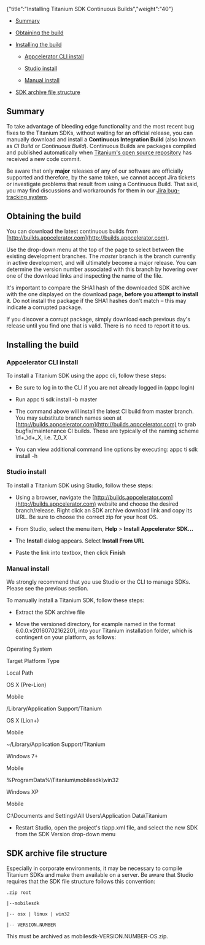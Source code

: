 {"title":"Installing Titanium SDK Continuous Builds","weight":"40"} 

*   [Summary](#Summary)
    
*   [Obtaining the build](#Obtainingthebuild)
    
*   [Installing the build](#Installingthebuild)
    
    *   [Appcelerator CLI install](#AppceleratorCLIinstall)
        
    *   [Studio install](#Studioinstall)
        
    *   [Manual install](#Manualinstall)
        
*   [SDK archive file structure](#SDKarchivefilestructure)
    

## Summary

To take advantage of bleeding edge functionality and the most recent bug fixes to the Titanium SDKs, without waiting for an official release, you can manually download and install a **Continuous Integration Build** (also known as _CI Build_ or _Continuous Build_). Continuous Builds are packages compiled and published automatically when [Titanium's open source repository](https://github.com/appcelerator/titanium_mobile) has received a new code commit.

Be aware that only **major** releases of any of our software are officially supported and therefore, by the same token, we cannot accept Jira tickets or investigate problems that result from using a Continuous Build. That said, you may find discussions and workarounds for them in our [Jira bug-tracking system](http://jira.appcelerator.org).

## Obtaining the build

You can download the latest continuous builds from [http://builds.appcelerator.com](http://builds.appcelerator.com).

Use the drop-down menu at the top of the page to select between the existing development branches. The _master_ branch is the branch currently in active development, and will ultimately become a major release. You can determine the version number associated with this branch by hovering over one of the download links and inspecting the name of the file.

It's important to compare the SHA1 hash of the downloaded SDK archive with the one displayed on the download page, **before you attempt to install it**. Do not install the package if the SHA1 hashes don't match – this may indicate a corrupted package.

If you discover a corrupt package, simply download each previous day's release until you find one that is valid. There is no need to report it to us.

## Installing the build

### Appcelerator CLI install

To install a Titanium SDK using the appc cli, follow these steps:

*   Be sure to log in to the CLI if you are not already logged in (appc login)
    
*   Run appc ti sdk install -b master
    
*   The command above will install the latest CI build from master branch. You may substitute branch names seen at [http://builds.appcelerator.com](http://builds.appcelerator.com) to grab bugfix/maintenance CI builds. These are typically of the naming scheme \\d+\_\\d+\_X, i.e. 7\_0\_X
    
*   You can view additional command line options by executing: appc ti sdk install -h
    

### Studio install

To install a Titanium SDK using Studio, follow these steps:

*   Using a browser, navigate the [http://builds.appcelerator.com](http://builds.appcelerator.com) website and choose the desired branch/release. Right click an SDK archive download link and copy its URL. Be sure to choose the correct zip for your host OS.
    
*   From Studio, select the menu item, **Help** \> **Install Appcelerator SDK...**
    
*   The **Install** dialog appears. Select **Install From URL**
    
*   Paste the link into textbox, then click **Finish**
    

### Manual install

We strongly recommend that you use Studio or the CLI to manage SDKs. Please see the previous section.

To manually install a Titanium SDK, follow these steps:

*   Extract the SDK archive file
    
*   Move the versioned directory, for example named in the format 6.0.0.v20160702162201, into your Titanium installation folder, which is contingent on your platform, as follows:
    

Operating System

Target Platform Type

Local Path

OS X (Pre-Lion)

Mobile

/Library/Application Support/Titanium

OS X (Lion+)

Mobile

~/Library/Application Support/Titanium

Windows 7+

Mobile

%ProgramData%\\Titanium\\mobilesdk\\win32

Windows XP

Mobile

C:\\Documents and Settings\\All Users\\Application Data\\Titanium

*   Restart Studio, open the project's tiapp.xml file, and select the new SDK from the SDK Version drop-down menu
    

## SDK archive file structure

Especially in corporate environments, it may be necessary to compile Titanium SDKs and make them available on a server. Be aware that Studio requires that the SDK file structure follows this convention:

`.zip root`

`|--mobilesdk`

`|-- osx | linux | win32`

`|-- VERSION.NUMBER`

This must be archived as mobilesdk-VERSION.NUMBER-OS.zip.
